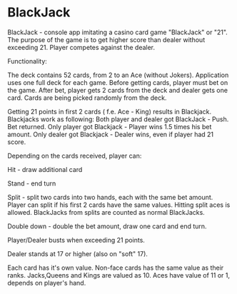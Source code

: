 # BlackJack
BlackJack - console app imitating a casino card game "BlackJack" or "21". 
The purpose of the game is to get higher score than dealer without exceeding 21. Player competes against the dealer.

Functionality:

The deck contains 52 cards, from 2 to an Ace (without Jokers).
Application uses one full deck for each game. 
Before getting cards, player must bet on the game.
After bet, player gets 2 cards from the deck and dealer gets one card. Cards are being picked randomly from the deck.

Getting 21 points in first 2 cards ( f.e. Ace - King) results in Blackjack. Blackjacks work as following:
Both player and dealer got BlackJack - Push. Bet returned.
Only player got Blackjack - Player wins 1.5 times his bet amount.
Only dealer got Blackjack - Dealer wins, even if player had 21 score.


Depending on the cards received, player can:

Hit - draw additional card

Stand - end turn

Split - split two cards into two hands, each with the same bet amount. Player can split if his first 2 cards have the same values.
Hitting split aces is allowed. BlackJacks from splits are counted as normal BlackJacks.

Double down - double the bet amount, draw one card and end turn.

Player/Dealer busts when exceeding 21 points.

Dealer stands at 17 or higher (also on "soft" 17).


Each card has it's own value. Non-face cards has the same value as their ranks. Jacks,Queens and Kings are valued as 10. Aces have value of 11 or 1, depends on player's hand.




